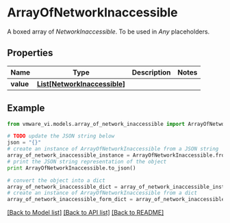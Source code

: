 # ArrayOfNetworkInaccessible

A boxed array of *NetworkInaccessible*. To be used in *Any* placeholders. 

## Properties
Name | Type | Description | Notes
------------ | ------------- | ------------- | -------------
**value** | [**List[NetworkInaccessible]**](NetworkInaccessible.md) |  | 

## Example

```python
from vmware_vi.models.array_of_network_inaccessible import ArrayOfNetworkInaccessible

# TODO update the JSON string below
json = "{}"
# create an instance of ArrayOfNetworkInaccessible from a JSON string
array_of_network_inaccessible_instance = ArrayOfNetworkInaccessible.from_json(json)
# print the JSON string representation of the object
print ArrayOfNetworkInaccessible.to_json()

# convert the object into a dict
array_of_network_inaccessible_dict = array_of_network_inaccessible_instance.to_dict()
# create an instance of ArrayOfNetworkInaccessible from a dict
array_of_network_inaccessible_form_dict = array_of_network_inaccessible.from_dict(array_of_network_inaccessible_dict)
```
[[Back to Model list]](../README.md#documentation-for-models) [[Back to API list]](../README.md#documentation-for-api-endpoints) [[Back to README]](../README.md)


